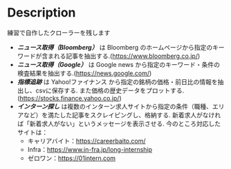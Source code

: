 # Description
練習で自作したクローラーを残します
* ***ニュース取得（Bloomberg）*** は Bloomberg のホームページから指定のキーワードが含まれる記事を抽出する.(https://www.bloomberg.co.jp/)
* ***ニュース取得（Google）*** は Google news から指定のキーワード・条件の検査結果を抽出する.(https://news.google.com/)
* ***指標追跡*** は Yahoo!ファイナンス から指定の銘柄の価格・前日比の情報を抽出し、csvに保存する. また価格の歴史データをプロットする.(https://stocks.finance.yahoo.co.jp/)
* ***インターン探し*** は複数のインターン求人サイトから指定の条件（職種、エリアなど）を満たした記事をスクレイピングし、格納する. 新着求人がなければ「新着求人がない」というメッセージを表示させる. 今のところ対応したサイトは：
  - キャリアバイト：https://careerbaito.com/
  - Infra：https://www.in-fra.jp/long-internship
  - ゼロワン：https://01intern.com
